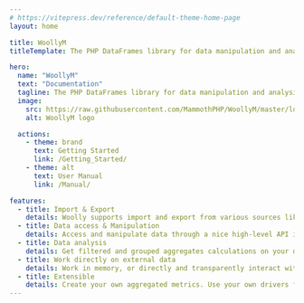 ```yaml
---
# https://vitepress.dev/reference/default-theme-home-page
layout: home

title: WoollyM
titleTemplate: The PHP DataFrames library for data manipulation and analysi

hero:
  name: "WoollyM"
  text: "Documentation"
  tagline: The PHP DataFrames library for data manipulation and analysis
  image:
    src: https://raw.githubusercontent.com/MammothPHP/WoollyM/master/logos/woollym_logo.png
    alt: WoollyM logo

  actions:
    - theme: brand
      text: Getting Started
      link: /Getting_Started/
    - theme: alt
      text: User Manual
      link: /Manual/

features:
  - title: Import & Export
    details: Woolly supports import and export from various sources like Excel, Json or SQL query (PDO).
  - title: Data access & Manipulation
    details: Access and manipulate data through a nice high-level API inspired by SQL and human language. 
  - title: Data analysis
    details: Get filtered and grouped aggregates calculations on your data in an easy and optimized way.
  - title: Work directly on external data
    details: Work in memory, or directly and transparently interact with external data through the use of drivers. Woolly provides a native SQL PDO driver.
  - title: Extensible
    details: Create your own aggregated metrics. Use your own drivers for accessing external data. Support extends WoollyM classes <em>(no more final)</em>.
---
```


